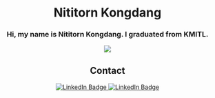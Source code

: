 <div align="center">

# Nititorn Kongdang

<h3 align="center">
Hi, my name is Nititorn Kongdang. I graduated from KMITL.
</h3>
<p align="center">
    <a href="https://skillicons.dev">
      <img src="https://skillicons.dev/icons?i=js,py,html,css,cs,php,express,mongodb,mysql,nodejs,react,raspberrypi,opencv,tensorflow,firebase,linux,postman">
    </a>
</p>


## Contact
  <a href="https://www.linkedin.com/in/%E0%B8%99%E0%B8%B4%E0%B8%95%E0%B8%B4%E0%B8%98%E0%B8%A3-%E0%B8%81%E0%B8%AD%E0%B8%87%E0%B9%81%E0%B8%94%E0%B8%87-855235136/">
    <img src="https://img.shields.io/badge/-LinkedIn-red" alt="LinkedIn Badge"/>
  </a>
  <a href="https://www.facebook.com/profile.php?id=100016643208209">
    <img src="https://img.shields.io/badge/-Facebook-blue" alt="LinkedIn Badge"/>
  </a>

</div>
